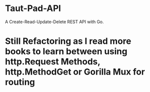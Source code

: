 # Taut-Pad-API
A Create-Read-Update-Delete REST API with Go.
<h1>Still Refactoring as I read more books to learn between using http.Request Methods,  http.MethodGet or  Gorilla Mux for routing</h1>
